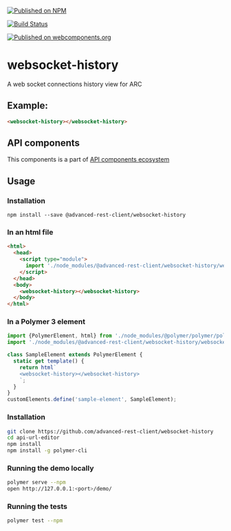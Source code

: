 [![Published on NPM](https://img.shields.io/npm/v/@advanced-rest-client/websocket-history.svg)](https://www.npmjs.com/package/@advanced-rest-client/websocket-history)

[![Build Status](https://travis-ci.org/advanced-rest-client/websocket-history.svg?branch=stage)](https://travis-ci.org/advanced-rest-client/websocket-history)

[![Published on webcomponents.org](https://img.shields.io/badge/webcomponents.org-published-blue.svg)](https://www.webcomponents.org/element/advanced-rest-client/websocket-history)


# websocket-history

A web socket connections history view for ARC

## Example:

```html
<websocket-history></websocket-history>
```

## API components

This components is a part of [API components ecosystem](https://elements.advancedrestclient.com/)

## Usage

### Installation
```
npm install --save @advanced-rest-client/websocket-history
```

### In an html file

```html
<html>
  <head>
    <script type="module">
      import './node_modules/@advanced-rest-client/websocket-history/websocket-history.js';
    </script>
  </head>
  <body>
    <websocket-history></websocket-history>
  </body>
</html>
```

### In a Polymer 3 element

```js
import {PolymerElement, html} from './node_modules/@polymer/polymer/polymer-element.js';
import './node_modules/@advanced-rest-client/websocket-history/websocket-history.js';

class SampleElement extends PolymerElement {
  static get template() {
    return html`
    <websocket-history></websocket-history>
    `;
  }
}
customElements.define('sample-element', SampleElement);
```

### Installation

```sh
git clone https://github.com/advanced-rest-client/websocket-history
cd api-url-editor
npm install
npm install -g polymer-cli
```

### Running the demo locally

```sh
polymer serve --npm
open http://127.0.0.1:<port>/demo/
```

### Running the tests
```sh
polymer test --npm
```
